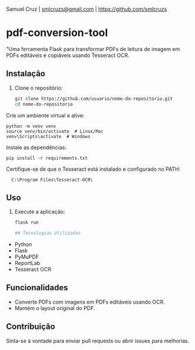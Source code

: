 Samuel Cruz | smlcruzs@gmail.com | https://github.com/smlcruzs


# pdf-conversion-tool
"Uma ferramenta Flask para transformar PDFs de leitura de imagem em PDFs editáveis e copiáveis usando Tesseract OCR.
## Instalação
1. Clone o repositório:
   ```bash
   git clone https://github.com/usuario/nome-do-repositorio.git
   cd nome-do-repositorio
Crie um ambiente virtual e ative:

    python -m venv venv
    source venv/bin/activate  # Linux/Mac    
    venv\Scripts\activate  # Windows
    
Instale as dependências:
    
    pip install -r requirements.txt
    
Certifique-se de que o Tesseract está instalado e configurado no PATH:
     
      C:\Program Files\Tesseract-OCR\

  ## Uso
1. Execute a aplicação:
   ```bash
   flask run

   ## Tecnologias Utilizadas
- Python
- Flask
- PyMuPDF
- ReportLab
- Tesseract OCR

## Funcionalidades
- Converte PDFs com imagens em PDFs editáveis usando OCR.
- Mantém o layout original do PDF.

## Contribuição
Sinta-se à vontade para enviar pull requests ou abrir issues para melhorias.
